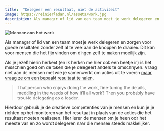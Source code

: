 ```yaml
---
title:  "Delegeer een resultaat, niet de activiteit"
image: https://reinierladan.nl/assets/work.jpg
description: Als manager of lid van een team moet je werk delegeren en zorgen voor goede resultaten zonder zelf al te veel aan de knoppen te draaien. Dit kan voor mensen die het fijn vinden om dingen zelf te maken moeilijk zijn.
---
```


![Mensen aan het werk](https://reinierladan.nl/assets/work.jpg)

Als manager of lid van een team moet je werk delegeren en zorgen voor goede resultaten zonder zelf al te veel aan de knoppen te draaien. Dit kan voor mensen die het fijn vinden om dingen zelf te maken moeilijk zijn.

Als je jezelf hierin herkent (en ik herken me hier ook een beetje in) is het misschien goed om de taken die je delegeert anders te omschrijven. Vraag niet aan de mensen met wie je samenwerkt om acties uit te voeren [maar vraag ze om een bepaald resultaat te halen](https://m.signalvnoise.com/delegate-outcomes-not-activities/).

> That person who enjoys doing the work, fine-tuning the details, meddling in the weeds of how it’ll all work? Then you probably have trouble delegating as a leader.

Hierdoor gebruik je de creatieve competenties van je mensen en kun je je richten op het monitoren van het resultaat in plaats van de acties die het resultaat moeten realiseren. Hier leren de mensen om je heen ook het meeste van en zo wordt delegeren naar die mensen steeds makkelijker.
